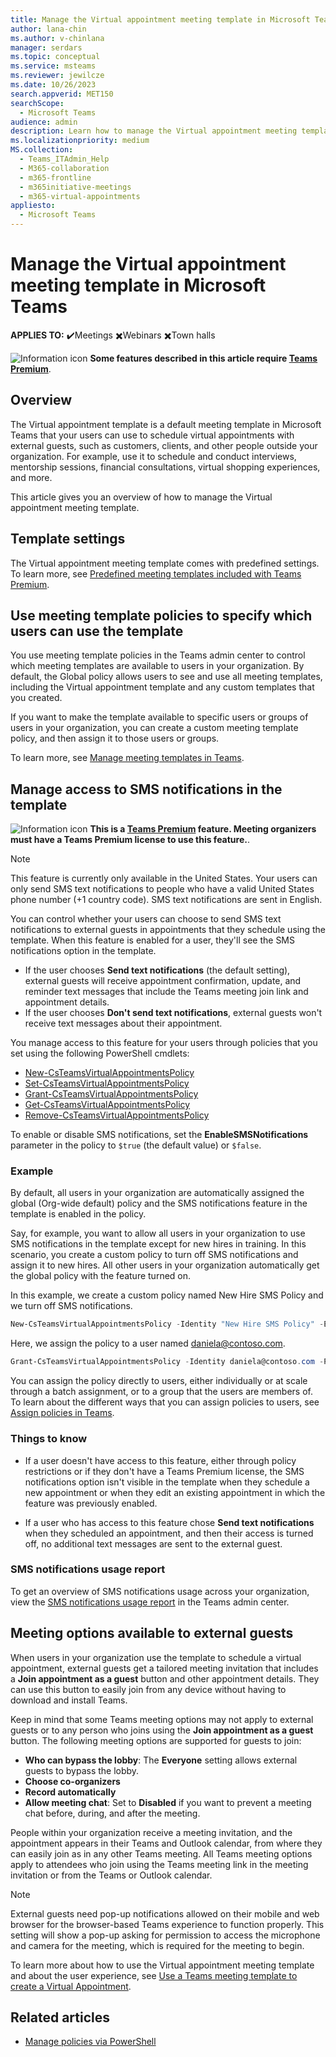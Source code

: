 ```yaml
---
title: Manage the Virtual appointment meeting template in Microsoft Teams
author: lana-chin
ms.author: v-chinlana
manager: serdars
ms.topic: conceptual
ms.service: msteams
ms.reviewer: jewilcze
ms.date: 10/26/2023
search.appverid: MET150
searchScope:
  - Microsoft Teams
audience: admin
description: Learn how to manage the Virtual appointment meeting template for Teams users in your organization.
ms.localizationpriority: medium
MS.collection: 
  - Teams_ITAdmin_Help
  - M365-collaboration
  - m365-frontline
  - m365initiative-meetings
  - m365-virtual-appointments 
appliesto: 
  - Microsoft Teams
---
```


# Manage the Virtual appointment meeting template in Microsoft Teams

**APPLIES TO:** ✔️Meetings ✖️Webinars ✖️Town halls

![Information icon](media/info.png) **Some features described in this article require [Teams Premium](teams-add-on-licensing/licensing-enhance-teams.md)**.

## Overview

The Virtual appointment template is a default meeting template in Microsoft Teams that your users can use to schedule virtual appointments with external guests, such as customers, clients, and other people outside your organization. For example, use it to schedule and conduct interviews, mentorship sessions, financial consultations, virtual shopping experiences, and more.

This article gives you an overview of how to manage the Virtual appointment meeting template.

## Template settings

The Virtual appointment meeting template comes with predefined settings. To learn more, see [Predefined meeting templates included with Teams Premium](predefined-meeting-template-reference.md).

## Use meeting template policies to specify which users can use the template

You use meeting template policies in the Teams admin center to control which meeting templates are available to users in your organization. By default, the Global policy allows users to see and use all meeting templates, including the Virtual appointment template and any custom templates that you created.

If you want to make the template available to specific users or groups of users in your organization, you can create a custom meeting template policy, and then assign it to those users or groups.

To learn more, see [Manage meeting templates in Teams](manage-meeting-templates.md).

## Manage access to SMS notifications in the template

![Information icon](media/info.png) **This is a [Teams Premium](teams-add-on-licensing/licensing-enhance-teams.md) feature. Meeting organizers must have a Teams Premium license to use this feature.**.

> [!NOTE]
> This feature is currently only available in the United States. Your users can only send SMS text notifications to people who have a valid United States phone number (+1 country code). SMS text notifications are sent in English.

You can control whether your users can choose to send SMS text notifications to external guests in appointments that they schedule using the template. When this feature is enabled for a user, they'll see  the SMS notifications option in the template.

- If the user chooses **Send text notifications** (the default setting), external guests will receive appointment confirmation, update, and reminder text messages that include the Teams meeting join link and appointment details.
- If the user chooses **Don't send text notifications**, external guests won't receive text messages about their appointment.

You manage access to this feature for your users through policies that you set using the following PowerShell cmdlets:

- [New-CsTeamsVirtualAppointmentsPolicy](/powershell/module/teams/new-csteamsvirtualappointmentspolicy?view=teams-ps)
- [Set-CsTeamsVirtualAppointmentsPolicy](/powershell/module/teams/set-csteamsvirtualappointmentspolicy?view=teams-ps)
- [Grant-CsTeamsVirtualAppointmentsPolicy](/powershell/module/teams/grant-csteamsvirtualappointmentspolicy?view=teams-ps)
- [Get-CsTeamsVirtualAppointmentsPolicy](/powershell/module/teams/get-csteamsvirtualappointmentspolicy?view=teams-ps)
- [Remove-CsTeamsVirtualAppointmentsPolicy](/powershell/module/teams/remove-csteamsvirtualappointmentspolicy?view=teams-ps)

To enable or disable SMS notifications, set the **EnableSMSNotifications** parameter in the policy to `$true` (the default value) or `$false`.

### Example

By default, all users in your organization are automatically assigned the global (Org-wide default) policy and the SMS notifications feature in the template is enabled in the policy.

Say, for example, you want to allow all users in your organization to use SMS notifications in the template except for new hires in training. In this scenario, you create a custom policy to turn off SMS notifications and assign it to new hires. All other users in your organization automatically get the global policy with the feature turned on.

In this example, we create a custom policy named New Hire SMS Policy and we turn off SMS notifications.

```PowerShell
New-CsTeamsVirtualAppointmentsPolicy -Identity "New Hire SMS Policy" -EnableSMSNotifications $false
```

Here, we assign the policy to a user named daniela@contoso.com.

```PowerShell
Grant-CsTeamsVirtualAppointmentsPolicy -Identity daniela@contoso.com -PolicyName "New Hire SMS Policy"
```

You can assign the policy directly to users, either individually or at scale through a batch assignment, or to a group that the users are members of. To learn about the different ways that you can assign policies to users, see [Assign policies in Teams](policy-assignment-overview.md).

### Things to know

- If a user doesn't have access to this feature, either through policy restrictions or if they don't have a Teams Premium license, the SMS notifications option isn't visible in the template when they schedule a new appointment or when they edit an existing appointment in which the feature was previously enabled.

- If a user who has access to this feature chose **Send text notifications** when they scheduled an appointment, and then their access is turned off, no additional text messages are sent to the external guest.

### SMS notifications usage report

To get an overview of SMS notifications usage across your organization, view the [SMS notifications usage report](/microsoft-365/frontline/sms-notifications-usage-report) in the Teams admin center.

## Meeting options available to external guests

When users in your organization use the template to schedule a virtual appointment, external guests get a tailored meeting invitation that includes a **Join appointment as a guest** button and other appointment details. They can use this button to easily join from any device without having to download and install Teams.

Keep in mind that some Teams meeting options may not apply to external guests or to any person who joins using the **Join appointment as a guest** button. The following meeting options are supported for guests to join:

- **Who can bypass the lobby**: The **Everyone** setting allows external guests to bypass the lobby.
- **Choose co-organizers**
- **Record automatically**
- **Allow meeting chat**: Set to **Disabled** if you want to prevent a meeting chat before, during, and after the meeting.

People within your organization receive a meeting invitation, and the appointment appears in their Teams and Outlook calendar, from where they can easily join as in any other Teams meeting. All Teams meeting options apply to attendees who join using the Teams meeting link in the meeting invitation or from the Teams or Outlook calendar.

> [!NOTE]
>External guests need pop-up notifications allowed on their mobile and web browser for the browser-based Teams experience to function properly. This setting will show a pop-up asking for permission to access the microphone and camera for the meeting, which is required for the meeting to begin.

To learn more about how to use the Virtual appointment meeting template and about the user experience, see [Use a Teams meeting template to create a Virtual Appointment](https://support.microsoft.com/office/6a9e8cbb-c0ed-4598-851e-3b1750a4a747).

## Related articles

- [Manage policies via PowerShell](teams-powershell-managing-teams.md#manage-policies-via-powershell)
